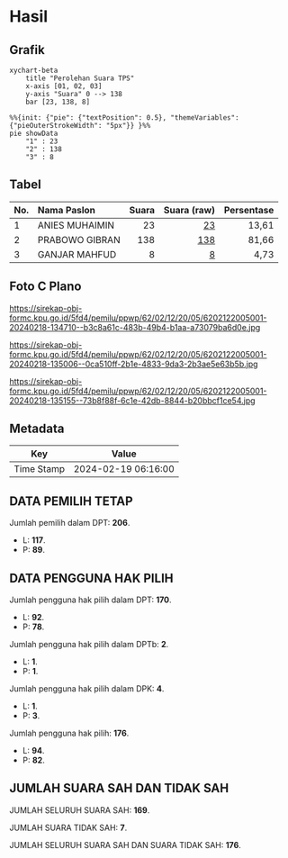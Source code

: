 # Hasil

## Grafik

```mermaid
xychart-beta
    title "Perolehan Suara TPS"
    x-axis [01, 02, 03]
    y-axis "Suara" 0 --> 138
    bar [23, 138, 8]
```

```mermaid
%%{init: {"pie": {"textPosition": 0.5}, "themeVariables": {"pieOuterStrokeWidth": "5px"}} }%%
pie showData
    "1" : 23
    "2" : 138
    "3" : 8
```

## Tabel

| No. | Nama Paslon    | Suara | Suara (raw) | Persentase |
|:--- |:-------------- | -----:| -----------:| ----------:|
| 1   | ANIES MUHAIMIN | 23    | [23][p-1]   | 13,61      |
| 2   | PRABOWO GIBRAN | 138   | [138][p-2]  | 81,66      |
| 3   | GANJAR MAHFUD  | 8     | [8][p-3]    | 4,73       |


[p-1]: https://github.com/gigit-pemilu/pemilu-2024-62-kalimantan-tengah/blob/main/pilpres/hitung-suara/sub/62-kalimantan-tengah/sub/02-kotawaringin-timur/sub/12-seranau/sub/2005-ganepo/sub/001-tps/sub/paslon-1.txt
[p-2]: https://github.com/gigit-pemilu/pemilu-2024-62-kalimantan-tengah/blob/main/pilpres/hitung-suara/sub/62-kalimantan-tengah/sub/02-kotawaringin-timur/sub/12-seranau/sub/2005-ganepo/sub/001-tps/sub/paslon-2.txt
[p-3]: https://github.com/gigit-pemilu/pemilu-2024-62-kalimantan-tengah/blob/main/pilpres/hitung-suara/sub/62-kalimantan-tengah/sub/02-kotawaringin-timur/sub/12-seranau/sub/2005-ganepo/sub/001-tps/sub/paslon-3.txt

## Foto C Plano

https://sirekap-obj-formc.kpu.go.id/5fd4/pemilu/ppwp/62/02/12/20/05/6202122005001-20240218-134710--b3c8a61c-483b-49b4-b1aa-a73079ba6d0e.jpg

https://sirekap-obj-formc.kpu.go.id/5fd4/pemilu/ppwp/62/02/12/20/05/6202122005001-20240218-135006--0ca510ff-2b1e-4833-9da3-2b3ae5e63b5b.jpg

https://sirekap-obj-formc.kpu.go.id/5fd4/pemilu/ppwp/62/02/12/20/05/6202122005001-20240218-135155--73b8f88f-6c1e-42db-8844-b20bbcf1ce54.jpg


## Metadata

| Key        | Value               |
| ---------- | ------------------- |
| Time Stamp | 2024-02-19 06:16:00 |


## DATA PEMILIH TETAP

Jumlah pemilih dalam DPT: **206**.
 * L: **117**.
 * P: **89**.

## DATA PENGGUNA HAK PILIH

Jumlah pengguna hak pilih dalam DPT: **170**.
 * L: **92**.
 * P: **78**.

Jumlah pengguna hak pilih dalam DPTb: **2**.
 * L: **1**.
 * P: **1**.

Jumlah pengguna hak pilih dalam DPK: **4**.
 * L: **1**.
 * P: **3**.

Jumlah pengguna hak pilih: **176**.
 * L: **94**.
 * P: **82**.

## JUMLAH SUARA SAH DAN TIDAK SAH

JUMLAH SELURUH SUARA SAH: **169**.

JUMLAH SUARA TIDAK SAH: **7**.

JUMLAH SELURUH SUARA SAH DAN SUARA TIDAK SAH: **176**.


